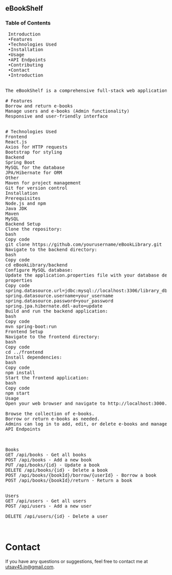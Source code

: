 
## eBookShelf
### Table of Contents
<pre>
 Introduction
 •Features
 •Technologies Used
 •Installation
 •Usage
 •API Endpoints
 •Contributing
 •Contact
 •Introduction
 <br>
The eBookShelf is a comprehensive full-stack web application designed to manage e-books in a library setting. The system allows administrators to browse, borrow, and return e-books can add and manage the collection.

# Features
Borrow and return e-books
Manage users and e-books (Admin functionality)
Responsive and user-friendly interface
<br>
# Technologies Used
Frontend
React.js
Axios for HTTP requests
Bootstrap for styling
Backend
Spring Boot
MySQL for the database
JPA/Hibernate for ORM
Other
Maven for project management
Git for version control
Installation
Prerequisites
Node.js and npm
Java JDK
Maven
MySQL
Backend Setup
Clone the repository:
bash
Copy code
git clone https://github.com/yourusername/eBookLibrary.git
Navigate to the backend directory:
bash
Copy code
cd eBookLibrary/backend
Configure MySQL database:
Update the application.properties file with your database details:
properties
Copy code
spring.datasource.url=jdbc:mysql://localhost:3306/library_db?serverTimezone=UTC
spring.datasource.username=your_username
spring.datasource.password=your_password
spring.jpa.hibernate.ddl-auto=update
Build and run the backend application:
bash
Copy code
mvn spring-boot:run
Frontend Setup
Navigate to the frontend directory:
bash
Copy code
cd ../frontend
Install dependencies:
bash
Copy code
npm install
Start the frontend application:
bash
Copy code
npm start
Usage
Open your web browser and navigate to http://localhost:3000.

Browse the collection of e-books.
Borrow or return e-books as needed.
Admins can log in to add, edit, or delete e-books and manage user accounts.
API Endpoints

<br>
Books
GET /api/books - Get all books
POST /api/books - Add a new book
PUT /api/books/{id} - Update a book
DELETE /api/books/{id} - Delete a book
POST /api/books/{bookId}/borrow/{userId} - Borrow a book
POST /api/books/{bookId}/return - Return a book
<br>
Users
GET /api/users - Get all users
POST /api/users - Add a new user

DELETE /api/users/{id} - Delete a user


</pre>
# Contact
If you have any questions or suggestions, feel free to contact me at utsav45.jn@gmail.com.
